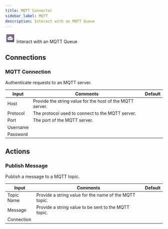 ```yaml
---
title: MQTT Connector
sidebar_label: MQTT
description: Interact with an MQTT Queue
---
```


![MQTT](./assets/mqtt.png#connector-icon)
Interact with an MQTT Queue

## Connections

### MQTT Connection

Authenticate requests to an MQTT server.

| Input    | Comments                                                  | Default |
| -------- | --------------------------------------------------------- | ------- |
| Host     | Provide the string value for the host of the MQTT server. |         |
| Protocol | The protocol used to connect to the MQTT server.          |         |
| Port     | The port of the MQTT server.                              |         |
| Username |                                                           |         |
| Password |                                                           |         |

## Actions

### Publish Message

Publish a message to a MQTT topic.

| Input      | Comments                                               | Default |
| ---------- | ------------------------------------------------------ | ------- |
| Topic Name | Provide a string value for the name of the MQTT topic. |         |
| Message    | Provide a string value to be sent to the MQTT topic.   |         |
| Connection |                                                        |         |
